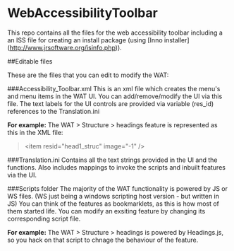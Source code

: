 WebAccessibilityToolbar
=======================

This repo contains all the files for the web accessibility toolbar including a an ISS file for creating an install package (using [Inno installer] (http://www.jrsoftware.org/isinfo.php)).

##Editable files

These are the files that you can edit to modify the WAT:

###Accessibility_Toolbar.xml
This is an xml file which creates the menu's and menu items in the WAT UI.
You can add/remove/modify the UI via this file.
The text labels for the UI controls are provided via variable (res_id) references to the Translation.ini

**For example:**
The WAT > Structure > headings feature is represented as this in the XML file:

> &lt;item resid="head1_struc" image="-1" />

###Translation.ini
Contains all the text strings provided in the UI and the functions.
Also includes mappings to invoke the scripts and inbuilt features via the UI.



###Scripts folder
The majority of the WAT functionality is powered by JS or WS files. (WS just being a windows scripting host version - but written in JS)
You can think of the features as bookmarklets, as this is how most of them started life.
You can modify an exsiting feature by changing its corresponding script file.

**For example:**
The WAT > Structure > headings
is powered by Headings.js, so you hack on that script to chnage the behaviour of the feature.
